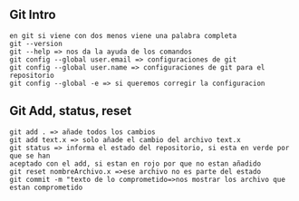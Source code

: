 ## Git Intro
    en git si viene con dos menos viene una palabra completa
    git --version
    git --help => nos da la ayuda de los comandos
    git config --global user.email => configuraciones de git
    git config --global user.name => configuraciones de git para el repositorio
    git config --global -e => si queremos corregir la configuracion

## Git Add, status, reset
    git add . => añade todos los cambios
    git add text.x => solo añade el cambio del archivo text.x
    git status => informa el estado del repositorio, si esta en verde por que se han 
    aceptado con el add, si estan en rojo por que no estan añadido
    git reset nombreArchivo.x =>ese archivo no es parte del estado
    git commit -m "texto de lo comprometido=>nos mostrar los archivo que estan comprometido
